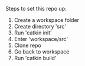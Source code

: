 Steps to set this repo up:
1. Create a workspace folder
2. Create directory 'src' 
3. Run 'catkin init'
4. Enter 'workspace/src'
5. Clone repo 
6. Go back to workspace
7. Run 'catkin build'